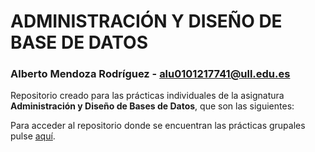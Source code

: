 # ADMINISTRACIÓN Y DISEÑO DE BASE DE DATOS
### Alberto Mendoza Rodríguez - [alu0101217741@ull.edu.es](alu0101217741@ull.edu.es)


Repositorio creado para las prácticas individuales de la asignatura **Administración y Diseño de Bases de Datos**, que son las siguientes:


Para acceder al repositorio donde se encuentran las prácticas grupales pulse [aquí](https://github.com/alu0101216126/ADBDD.git).
